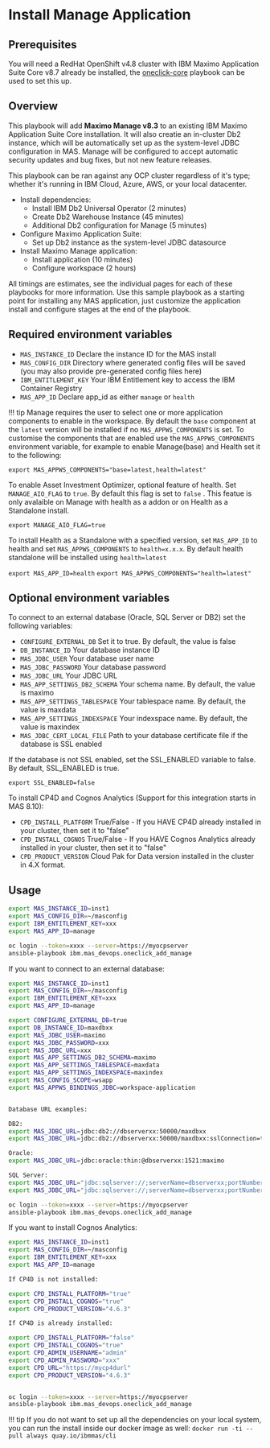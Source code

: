 # Install Manage Application

## Prerequisites
You will need a RedHat OpenShift v4.8 cluster with IBM Maximo Application Suite Core v8.7 already be installed, the [oneclick-core](oneclick-core.md) playbook can be used to set this up.

## Overview
This playbook will add **Maximo Manage v8.3** to an existing IBM Maximo Application Suite Core installation.  It will also creatie an in-cluster Db2 instance, which will be automatically set up as the system-level JDBC configuration in MAS.  Manage will be configured to accept automatic security updates and bug fixes, but not new feature releases.

This playbook can be ran against any OCP cluster regardless of it's type; whether it's running in IBM Cloud, Azure, AWS, or your local datacenter.

- Install dependencies:
    - Install IBM Db2 Universal Operator (2 minutes)
    - Create Db2 Warehouse Instance (45 minutes)
    - Additional Db2 configuration for Manage (5 minutes)
- Configure Maximo Application Suite:
    - Set up Db2 instance as the system-level JDBC datasource
- Install Maximo Manage application:
    - Install application (10 minutes)
    - Configure workspace (2 hours)

All timings are estimates, see the individual pages for each of these playbooks for more information.  Use this sample playbook as a starting point for installing any MAS application, just customize the application install and configure stages at the end of the playbook.

## Required environment variables
- `MAS_INSTANCE_ID` Declare the instance ID for the MAS install
- `MAS_CONFIG_DIR` Directory where generated config files will be saved (you may also provide pre-generated config files here)
- `IBM_ENTITLEMENT_KEY` Your IBM Entitlement key to access the IBM Container Registry
- `MAS_APP_ID` Declare app_id as either `manage` or `health`

!!! tip
    Manage requires the user to select one or more application components to enable in the workspace. By default the `base` component at the `latest` version will be installed if no `MAS_APPWS_COMPONENTS` is set. To customise the components that are enabled use the `MAS_APPWS_COMPONENTS` environment variable, for example to enable Manage(base) and Health set it to the following:

   `export MAS_APPWS_COMPONENTS="base=latest,health=latest"`

   To enable Asset Investment Optimizer, optional feature of health. Set `MANAGE_AIO_FLAG` to `true`. By default this flag is set to `false` . This featue is only avalaible on Manage with health as a addon or on Health as a Standalone install.

   `export MANAGE_AIO_FLAG=true`

   To install Health as a Standalone with a specified version, set `MAS_APP_ID` to health and set `MAS_APPWS_COMPONENTS` to `health=x.x.x`. By default health standalone will be installed using `health=latest`

   `export MAS_APP_ID=health`
   `export MAS_APPWS_COMPONENTS="health=latest"`

## Optional environment variables
To connect to an external database (Oracle, SQL Server or DB2) set the following variables:

- `CONFIGURE_EXTERNAL_DB` Set it to true. By default, the value is false
- `DB_INSTANCE_ID` Your database instance ID  
- `MAS_JDBC_USER` Your database user name
- `MAS_JDBC_PASSWORD` Your database password
- `MAS_JDBC_URL` Your JDBC URL
- `MAS_APP_SETTINGS_DB2_SCHEMA`  Your schema name. By default, the value is maximo
- `MAS_APP_SETTINGS_TABLESPACE` Your tablespace name. By default, the value is maxdata
- `MAS_APP_SETTINGS_INDEXSPACE` Your indexspace name. By default, the value is maxindex
- `MAS_JDBC_CERT_LOCAL_FILE` Path to your database certificate file if the database is SSL enabled

If the database is not SSL enabled, set the SSL_ENABLED variable to false. By default, SSL_ENABLED is true.

`export SSL_ENABLED=false`  

To install CP4D and Cognos Analytics (Support for this integration starts in MAS 8.10):
- `CPD_INSTALL_PLATFORM` True/False - If you HAVE CP4D already installed in your cluster, then set it to "false"
- `CPD_INSTALL_COGNOS` True/False - If you HAVE Cognos Analytics already installed in your cluster, then set it to "false"
- `CPD_PRODUCT_VERSION` Cloud Pak for Data version installed in the cluster in 4.X format.
   
## Usage

```bash
export MAS_INSTANCE_ID=inst1
export MAS_CONFIG_DIR=~/masconfig
export IBM_ENTITLEMENT_KEY=xxx
export MAS_APP_ID=manage

oc login --token=xxxx --server=https://myocpserver
ansible-playbook ibm.mas_devops.oneclick_add_manage
```

If you want to connect to an external database:

``` bash 
export MAS_INSTANCE_ID=inst1
export MAS_CONFIG_DIR=~/masconfig
export IBM_ENTITLEMENT_KEY=xxx
export MAS_APP_ID=manage

export CONFIGURE_EXTERNAL_DB=true
export DB_INSTANCE_ID=maxdbxx 
export MAS_JDBC_USER=maximo
export MAS_JDBC_PASSWORD=xxx
export MAS_JDBC_URL=xxx 
export MAS_APP_SETTINGS_DB2_SCHEMA=maximo
export MAS_APP_SETTINGS_TABLESPACE=maxdata
export MAS_APP_SETTINGS_INDEXSPACE=maxindex
export MAS_CONFIG_SCOPE=wsapp
export MAS_APPWS_BINDINGS_JDBC=workspace-application


Database URL examples:

DB2:
export MAS_JDBC_URL=jdbc:db2://dbserverxx:50000/maxdbxx
export MAS_JDBC_URL=jdbc:db2://dbserverxx:50000/maxdbxx:sslConnection=true  if SSL enabled

Oracle:
export MAS_JDBC_URL=jdbc:oracle:thin:@dbserverxx:1521:maximo

SQL Server:
export MAS_JDBC_URL="jdbc:sqlserver://;serverName=dbserverxx;portNumber=1433;databaseName=msdbxx;integratedSecurity=false;sendStringParametersAsUnicode=false;selectMethod=cursor;encrypt=false;trustServerCertificate=false;"
export MAS_JDBC_URL="jdbc:sqlserver://;serverName=dbserverxx;portNumber=1433;databaseName=msdbxx;integratedSecurity=false;sendStringParametersAsUnicode=false;selectMethod=cursor;encrypt=true;trustServerCertificate=true;" if SSL enabled

oc login --token=xxxx --server=https://myocpserver
ansible-playbook ibm.mas_devops.oneclick_add_manage
```

If you want to install Cognos Analytics:

```bash
export MAS_INSTANCE_ID=inst1
export MAS_CONFIG_DIR=~/masconfig
export IBM_ENTITLEMENT_KEY=xxx
export MAS_APP_ID=manage

If CP4D is not installed:

export CPD_INSTALL_PLATFORM="true"
export CPD_INSTALL_COGNOS="true"
export CPD_PRODUCT_VERSION="4.6.3"

If CP4D is already installed:

export CPD_INSTALL_PLATFORM="false"
export CPD_INSTALL_COGNOS="true"
export CPD_ADMIN_USERNAME="admin"
export CPD_ADMIN_PASSWORD="xxx"
export CPD_URL="https://mycp4durl"
export CPD_PRODUCT_VERSION="4.6.3"


oc login --token=xxxx --server=https://myocpserver
ansible-playbook ibm.mas_devops.oneclick_add_manage
```



!!! tip
    If you do not want to set up all the dependencies on your local system, you can run the install inside our docker image as well: `docker run -ti --pull always quay.io/ibmmas/cli`


